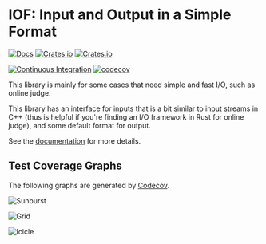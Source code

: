 # IOF: Input and Output in a Simple Format

[![Docs](https://docs.rs/iof/badge.svg)](https://docs.rs/iof)
[![Crates.io](https://img.shields.io/crates/d/iof.svg)](https://crates.io/crates/iof)
[![Crates.io](https://img.shields.io/crates/v/iof.svg)](https://crates.io/crates/iof)

[![Continuous Integration](https://github.com/TheVeryDarkness/iof/actions/workflows/ci.yml/badge.svg)](https://github.com/TheVeryDarkness/iof/actions/workflows/ci.yml)
[![codecov](https://codecov.io/gh/TheVeryDarkness/iof/branch/main/graph/badge.svg?token=IQAZHYV0SE)](https://codecov.io/gh/TheVeryDarkness/iof)

This library is mainly for some cases that need simple and fast I/O, such as online judge.

This library has an interface for inputs that is a bit similar to input streams in C++ (thus is helpful if you're finding an I/O framework in Rust for online judge), and some default format for output.

See the [documentation](https://docs.rs/iof) for more details.

## Test Coverage Graphs

The following graphs are generated by [Codecov](https://codecov.io/gh/TheVeryDarkness/iof).

![Sunburst](https://codecov.io/gh/TheVeryDarkness/iof/graphs/icicle.svg?token=IQAZHYV0SE)

![Grid](https://codecov.io/gh/TheVeryDarkness/iof/graphs/tree.svg?token=IQAZHYV0SE)

![Icicle](https://codecov.io/gh/TheVeryDarkness/iof/graphs/icicle.svg?token=IQAZHYV0SE)

